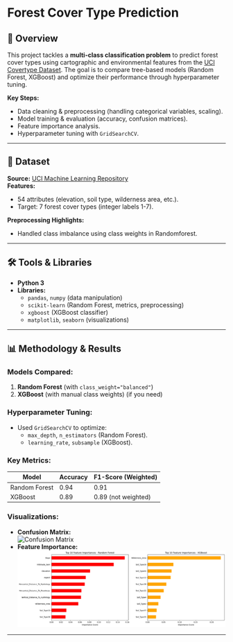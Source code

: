 # Forest Cover Type Prediction

## 📌 Overview
This project tackles a **multi-class classification problem** to predict forest cover types using cartographic and environmental features from the [UCI Covertype Dataset](https://www.kaggle.com/datasets/zsinghrahulk/covertype-forest-cover-types). The goal is to compare tree-based models (Random Forest, XGBoost) and optimize their performance through hyperparameter tuning.

**Key Steps:**
- Data cleaning & preprocessing (handling categorical variables, scaling).
- Model training & evaluation (accuracy, confusion matrices).
- Feature importance analysis.
- Hyperparameter tuning with `GridSearchCV`.

---

## 📂 Dataset
**Source:** [UCI Machine Learning Repository](https://www.kaggle.com/datasets/zsinghrahulk/covertype-forest-cover-types)  
**Features:**  
- 54 attributes (elevation, soil type, wilderness area, etc.).  
- Target: 7 forest cover types (integer labels 1-7).  

**Preprocessing Highlights:**  
- Handled class imbalance using class weights in Randomforest.  

---

## 🛠️ Tools & Libraries
- **Python 3**  
- **Libraries:**  
  - `pandas`, `numpy` (data manipulation)  
  - `scikit-learn` (Random Forest, metrics, preprocessing)  
  - `xgboost` (XGBoost classifier)  
  - `matplotlib`, `seaborn` (visualizations)  

---

## 📊 Methodology & Results
### Models Compared:
1. **Random Forest** (with `class_weight="balanced"`)  
2. **XGBoost** (with manual class weights) (if you need) 

### Hyperparameter Tuning:
- Used `GridSearchCV` to optimize:
  - `max_depth`, `n_estimators` (Random Forest).  
  - `learning_rate`, `subsample` (XGBoost).  

### Key Metrics:
| Model          | Accuracy | F1-Score (Weighted) |
|----------------|----------|---------------------|
| Random Forest  | 0.94     | 0.91                |
| XGBoost        | 0.89     | 0.89 (not weighted)                |

### Visualizations:
- **Confusion Matrix:**  
  ![Confusion Matrix](images/confusion_matrix.png)  
- **Feature Importance:**  
  ![Feature Importance](feature_importance.png)  

---
